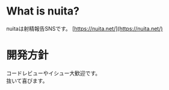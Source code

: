 # What is nuita?
nuitaは射精報告SNSです。 
[https://nuita.net/](https://nuita.net/)

# 開発方針
コードレビューやイシュー大歓迎です。  
抜いて喜びます。
